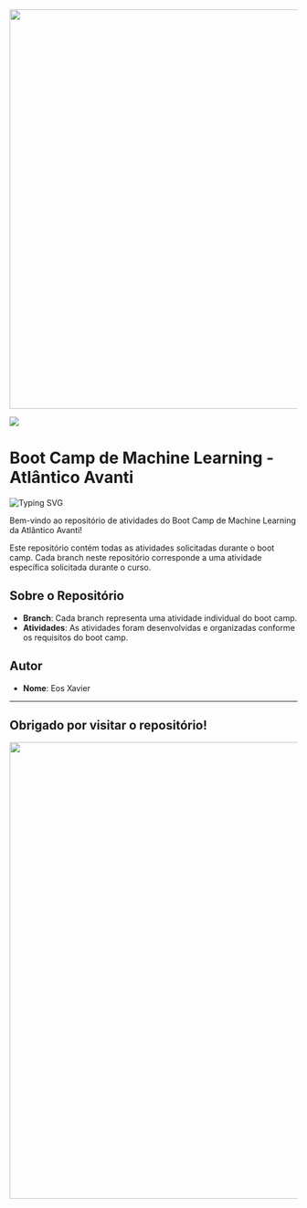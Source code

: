 <img src="https://user-images.githubusercontent.com/74038190/212284100-561aa473-3905-4a80-b561-0d28506553ee.gif" width="700">

![](https://edu.atlanticoavanti.com.br/imagemsite/12/Logo-Avanti-1-.png)


# Boot Camp de Machine Learning - Atlântico Avanti

<div style="display: flex; align-items: center;">
  <img src="https://readme-typing-svg.herokuapp.com/?font=VT323&color=ffffff&size=35&center=false&vCenter=true&width=1000&lines=Olá!+Meu+nome+é+Eos+Xavier;+:%29" alt="Typing SVG"/>
</div>





Bem-vindo ao repositório de atividades do Boot Camp de Machine Learning da Atlântico Avanti!

Este repositório contém todas as atividades solicitadas durante o boot camp. Cada branch neste repositório corresponde a uma atividade específica solicitada durante o curso.

## Sobre o Repositório

- **Branch**: Cada branch representa uma atividade individual do boot camp.
- **Atividades**: As atividades foram desenvolvidas e organizadas conforme os requisitos do boot camp.

## Autor

- **Nome**: Eos Xavier

---

Obrigado por visitar o repositório!
---

<img src="https://user-images.githubusercontent.com/74038190/212284100-561aa473-3905-4a80-b561-0d28506553ee.gif" width="800">

